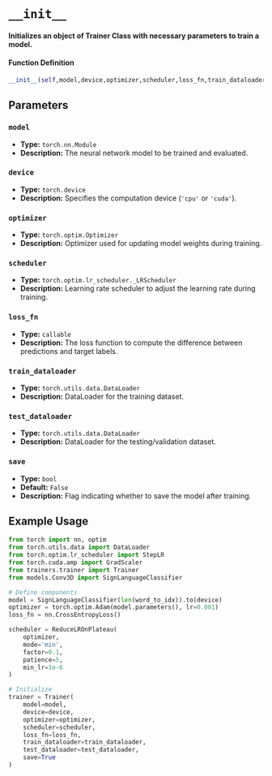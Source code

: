 # `__init__`

#### Initializes an object of Trainer Class with necessary parameters to train a model.

#### Function Definition
```python
__init__(self,model,device,optimizer,scheduler,loss_fn,train_dataloader,test_dataloader,save=False)
```

## Parameters

### `model`
- **Type:** `torch.nn.Module`
- **Description:** The neural network model to be trained and evaluated.

### `device`
- **Type:** `torch.device`
- **Description:** Specifies the computation device (`'cpu'` or `'cuda'`).

### `optimizer`
- **Type:** `torch.optim.Optimizer`
- **Description:** Optimizer used for updating model weights during training.

### `scheduler`
- **Type:** `torch.optim.lr_scheduler._LRScheduler`
- **Description:** Learning rate scheduler to adjust the learning rate during training.

### `loss_fn`
- **Type:** `callable`
- **Description:** The loss function to compute the difference between predictions and target labels.

### `train_dataloader`
- **Type:** `torch.utils.data.DataLoader`
- **Description:** DataLoader for the training dataset.

### `test_dataloader`
- **Type:** `torch.utils.data.DataLoader`
- **Description:** DataLoader for the testing/validation dataset.

### `save`
- **Type:** `bool`
- **Default:** `False`
- **Description:** Flag indicating whether to save the model after training.

## Example Usage

```python
from torch import nn, optim
from torch.utils.data import DataLoader
from torch.optim.lr_scheduler import StepLR
from torch.cuda.amp import GradScaler
from trainers.trainer import Trainer
from models.Conv3D import SignLanguageClassifier

# Define components
model = SignLanguageClassifier(len(word_to_idx)).to(device)
optimizer = torch.optim.Adam(model.parameters(), lr=0.001)
loss_fn = nn.CrossEntropyLoss()

scheduler = ReduceLROnPlateau(
    optimizer,
    mode='min',
    factor=0.1,
    patience=5,
    min_lr=1e-6
)

# Initialize
trainer = Trainer(
    model=model,
    device=device,
    optimizer=optimizer,
    scheduler=scheduler,
    loss_fn=loss_fn,
    train_dataloader=train_dataloader,
    test_dataloader=test_dataloader,
    save=True
)
```